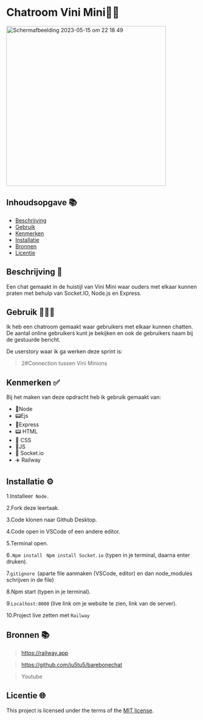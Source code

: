 # Chatroom Vini Mini🥚🥜
<img width="420" alt="Schermafbeelding 2023-05-15 om 22 18 49" src="https://github.com/zenitba/connecting-people-my-first-chatroom/assets/112856019/3cb12865-2d09-40dd-a3db-a859027f6644">

>
## Inhoudsopgave 📚

- [Beschrijving](#beschrijving)
- [Gebruik](#gebruik)
- [Kenmerken](#kenmerken)
- [Installatie](#installatie)
- [Bronnen](#bronnen)
- [Licentie](#licentie)

## Beschrijving 📝
Een chat gemaakt in de huistijl van Vini Mini waar ouders met elkaar kunnen praten met behulp van Socket.IO, Node.js en Express.

## Gebruik 👩🏽‍💻
Ik heb een chatroom gemaakt waar gebruikers met elkaar kunnen chatten.
De aantal online gebruikers kunt je bekijken en ook de gebruikers naam bij de gestuurde bericht.

De userstory waar ik ga werken deze sprint is:
> 2#Connection tussen Vini Minions

## Kenmerken ✅
Bij het maken van deze opdracht heb ik gebruik gemaakt van:

* 🔌Node
* 📟Ejs
* 📡Express
* 📟 HTML
* 🎨 CSS
* 📝JS
* 🧦 Socket.io
* ✈️ Railway

## Installatie ⚙️

1.Installeer` Node.`

2.Fork deze leertaak.

3.Code klonen naar Github Desktop.

4.Code open in VSCode of een andere editor.

5.Terminal open.

6`.Npm install` ` Npm install Socket.io` (typen in je terminal, daarna enter druken).

7.`gitignore `(aparte file aanmaken (VSCode, editor) en dan node_modules schrijven in de file)

8.Npm start (typen in je terminal).

9.`Localhost:8000` (live link om je website te zien, link van de server).

10.Project live zetten met `Railway`


## Bronnen 📚

>https://railway.app

>https://github.com/ju5tu5/barebonechat

>Youtube


## Licentie 🌐

This project is licensed under the terms of the [MIT license](./LICENSE).
